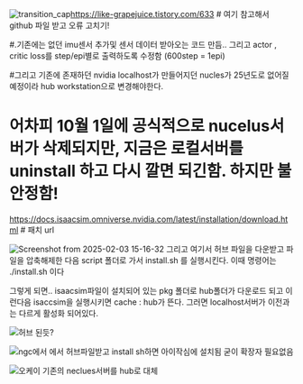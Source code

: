 ![transition_cap](https://github.com/user-attachments/assets/2014c55d-d4b8-4ec3-8962-183662f60ce0)https://like-grapejuice.tistory.com/633 # 여기 참고해서 github 파일 받고 오류 고치기! 

#.기존에는 없던 imu센서 추가및 센서 데이터 받아오는 코드 만듬.. 그리고 actor , critic loss를 step/epi별로 출력하도록 수정함 (600step = 1epi)

#그리고 기존에 존재하던 nvidia localhost가 만들어지던 nucles가 25년도로 없어질 예정이라 hub workstation으로 변경해야한다.

# 어차피 10월 1일에 공식적으로 nucelus서버가 삭제되지만, 지금은 로컬서버를 uninstall 하고 다시 깔면 되긴함. 하지만 불안정함!

https://docs.isaacsim.omniverse.nvidia.com/latest/installation/download.html # 패치 url

![Screenshot from 2025-02-03 15-16-32](https://github.com/user-attachments/assets/5eb9eab5-63ef-4548-9b3d-15cbe5ec6c00)
그리고 여기서 허브 파일을 다운받고 파일을 압축해제한 다음  script 폴더로 가서 install.sh 를 실행시킨다. 이때 명령어는 ./install.sh 이다

그렇게 되면.. isaacsim파일이 설치되어 있는 pkg 폴더로 hub폴더가 다운로드 되고 이런다음 isaccsim을 실행시키면 cache : hub가 뜬다. 그러면 localhost서버가 이전과는 다르게 활성화 되어있다.


![허브 된듯?](https://github.com/user-attachments/assets/4eb17f52-72e9-4719-a4e2-c5d01269fedc)

![ngc에서  에서 허브파일받고 install sh하면 아이작심에 설치됨 굳이 확장자 필요없음](https://github.com/user-attachments/assets/1172380a-cc1f-492b-ac4f-d7c86a6d0d81)

![오케이 기존의 neclues서버를 hub로 대체](https://github.com/user-attachments/assets/a481dce0-867c-4d28-95c9-15f0e26417e3)





